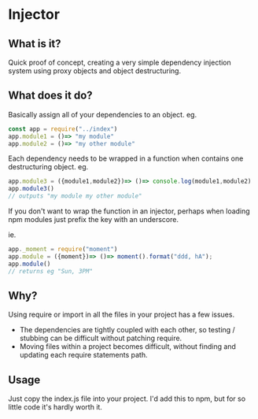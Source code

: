 # Injector


## What is it?

Quick proof of concept, creating a very simple dependency injection system using proxy objects and object destructuring. 

## What does it do?

Basically assign all of your dependencies to an object.
eg.
```javascript
const app = require("../index")
app.module1 = ()=> "my module"
app.module2 = ()=> "my other module"
```

Each dependency needs to be wrapped in a function when contains one destructuring object.
eg.
```javascript
app.module3 = ({module1,module2})=> ()=> console.log(module1,module2)
app.module3()
// outputs "my module my other module"
```

If you don't want to wrap the function in an injector, perhaps when loading npm modules just prefix the key with an underscore.

ie.
```javascript
app._moment = require("moment")
app.module = ({moment})=> ()=> moment().format("ddd, hA"); 
app.module()
// returns eg "Sun, 3PM"
```

## Why?

Using require or import in all the files in your project has a few issues.

* The dependencies are tightly coupled with each other, so testing / stubbing can be difficult without patching require.
* Moving files within a project becomes difficult, without finding and updating each require statements path.

## Usage

Just copy the index.js file into your project. I'd add this to npm, but for so little code it's hardly worth it.